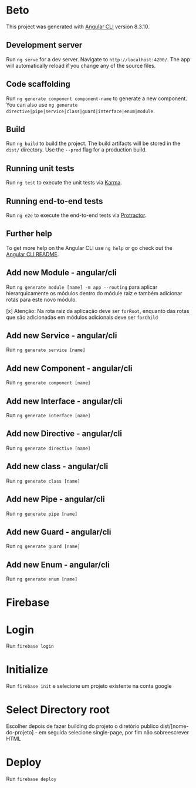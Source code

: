 # Beto

This project was generated with [Angular CLI](https://github.com/angular/angular-cli) version 8.3.10.

## Development server

Run `ng serve` for a dev server. Navigate to `http://localhost:4200/`. The app will automatically reload if you change any of the source files.

## Code scaffolding

Run `ng generate component component-name` to generate a new component. You can also use `ng generate directive|pipe|service|class|guard|interface|enum|module`.

## Build

Run `ng build` to build the project. The build artifacts will be stored in the `dist/` directory. Use the `--prod` flag for a production build.

## Running unit tests

Run `ng test` to execute the unit tests via [Karma](https://karma-runner.github.io).

## Running end-to-end tests

Run `ng e2e` to execute the end-to-end tests via [Protractor](http://www.protractortest.org/).

## Further help

To get more help on the Angular CLI use `ng help` or go check out the [Angular CLI README](https://github.com/angular/angular-cli/blob/master/README.md).

## Add new Module - angular/cli
Run `ng generate module [name] -m app --routing` para aplicar hierarquicamente os módulos dentro do
módule raiz e também adicionar rotas para este novo módulo.

[x] Atenção:
    Na rota raiz da aplicação deve ser `forRoot`, enquanto das rotas que são adicionadas
em módulos adicionais deve ser `forChild`

## Add new Service - angular/cli
Run `ng generate service [name]`

## Add new Component - angular/cli
Run `ng generate component [name]`

## Add new Interface - angular/cli
Run `ng generate interface [name]`

## Add new Directive - angular/cli
Run `ng generate directive [name]`

## Add new class - angular/cli
Run `ng generate class [name]`

## Add new Pipe - angular/cli
Run `ng generate pipe [name]`

## Add new Guard - angular/cli
Run `ng generate guard [name]`

## Add new Enum - angular/cli
Run `ng generate enum [name]`

# Firebase

# Login
Run `firebase login`

# Initialize
Run `firebase init` e selecione um projeto existente na conta google

# Select Directory root
Escolher depois de fazer building do projeto o diretório publico dist/[nome-do-projeto] - em seguida selecione single-page, por fim não sobreescrever HTML

# Deploy
Run `firebase deploy`